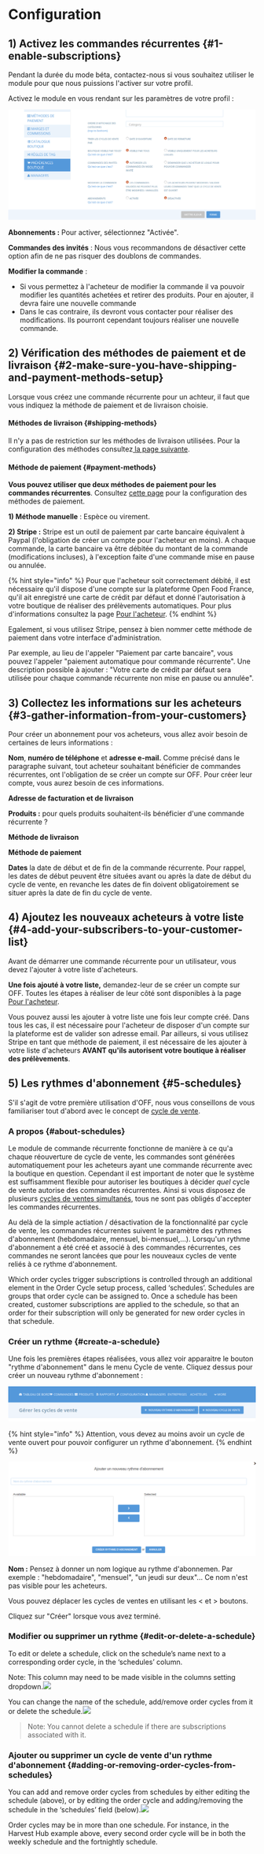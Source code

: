 # Configuration

## 1\) Activez les commandes récurrentes {#1-enable-subscriptions}

Pendant la durée du mode béta, contactez-nous si vous souhaitez utiliser le module pour que nous puissions l'activer sur votre profil.

Activez le module en vous rendant sur les paramètres de votre profil :

![](../../.gitbook/assets/image%20%2878%29.png)

**Abonnements :** Pour activer, sélectionnez "Activée".

**Commandes des invités** : Nous vous recommandons de désactiver cette option afin de ne pas risquer des doublons de commandes.

**Modifier la commande** : 

* Si vous permettez à l'acheteur de modifier la commande il va pouvoir modifier les quantités achetées et retirer des produits. Pour en ajouter, il devra faire une nouvelle commande
* Dans le cas contraire, ils devront vous contacter pour réaliser des modifications. Ils pourront cependant toujours réaliser une nouvelle commande.

## 2\) Vérification des méthodes de paiement et de livraison {#2-make-sure-you-have-shipping-and-payment-methods-setup}

Lorsque vous créez une commande récurrente pour un achteur, il faut que vous indiquez la méthode de paiement et de livraison choisie.

#### **Méthodes de livraison** {#shipping-methods}

Il n'y a pas de restriction sur les méthodes de livraison utilisées. Pour la configuration des méthodes consultez[ la page suivante](../mise-en-place-dune-boutique/types-de-livraisons.md). 

#### **Méthode de paiement** {#payment-methods}

**Vous pouvez utiliser que deux méthodes de paiement pour les commandes récurrentes**. Consultez [cette page](configuration.md#payment-methods) pour la configuration des méthodes de paiement.

**1\) Méthode manuelle** : Espèce ou virement.

**2\) Stripe :** Stripe est un outil de paiement par carte bancaire équivalent à Paypal \(l'obligation de créer un compte pour l'acheteur en moins\). A chaque commande, la carte bancaire va être débitée du montant de la commande \(modifications incluses\), à l'exception faite d'une commande mise en pause ou annulée.

{% hint style="info" %}
Pour que l'acheteur soit correctement débité, il est nécessaire qu'il dispose d'une compte sur la plateforme Open Food France, qu'il ait enregistré une carte de crédit par défaut et donné l'autorisation à votre boutique de réaliser des prélèvements automatiques. Pour plus d'informations consultez la page [Pour l'acheteur](pour-lacheteur.md).
{% endhint %}

Egalement, si vous utilisez Stripe, pensez à bien nommer cette méthode de paiement dans votre interface d'administration.

Par exemple, au lieu de l'appeler "Paiement par carte bancaire", vous pouvez l'appeler "paiement automatique pour commande récurrente". Une description possible à ajouter : "Votre carte de crédit par défaut sera utilisée pour chaque commande récurrente non mise en pause ou annulée".

## 3\) Collectez les informations sur les acheteurs {#3-gather-information-from-your-customers}

Pour créer un abonnement pour vos acheteurs, vous allez avoir besoin de certaines de leurs informations :

**Nom**, **numéro de téléphone** et **adresse e-mail.** Comme précisé dans le paragraphe suivant, tout acheteur souhaitant bénéficier de commandes récurrentes, ont l'obligation de se créer un compte sur OFF. Pour créer leur compte, vous aurez besoin de ces informations.

**Adresse de facturation et de livraison**

**Produits :** pour quels produits souhaitent-ils bénéficier d'une commande récurrente ?

**Méthode de livraison** 

**Méthode de paiement** 

**Dates** la date de début et de fin de la commande récurrente. Pour rappel, les dates de début peuvent être situées avant ou après la date de début du cycle de vente, en revanche les dates de fin doivent obligatoirement se situer après la date de fin du cycle de vente.

## 4\) Ajoutez les nouveaux acheteurs à votre liste {#4-add-your-subscribers-to-your-customer-list}

Avant de démarrer une commande récurrente pour un utilisateur, vous devez l'ajouter à votre liste d'acheteurs. 

**Une fois ajouté à votre liste,** demandez-leur de se créer un compte sur OFF. Toutes les étapes à réaliser de leur côté sont disponibles à la page [Pour l'acheteur](pour-lacheteur.md).

Vous pouvez aussi les ajouter à votre liste une fois leur compte créé. Dans tous les cas, il est nécessaire pour l'acheteur de disposer d'un compte sur la plateforme est de valider son adresse email. Par ailleurs, si vous utilisez Stripe en tant que méthode de paiement, il est nécessaire de les ajouter à votre liste d'acheteurs **AVANT qu'ils autorisent votre boutique à réaliser des prélèvements**.

## 5\) Les rythmes d'abonnement {#5-schedules}

S'il s'agit de votre première utilisation d'OFF, nous vous conseillons de vous familiariser tout d'abord avec le concept de [cycle de vente](../mise-en-place-dune-boutique/cycle-de-vente-pour-les-hub.md).

### A propos {#about-schedules}

Le module de commande récurrente fonctionne de manière à ce qu'a chaque réouverture de cycle de vente, les commandes sont générées automatiquement pour les acheteurs ayant une commande récurrente avec la boutique en question. Cependant il est important de noter que le système est suffisamment flexible pour autoriser les boutiques à décider _quel_ cycle de vente autorise des commandes récurrentes. Ainsi si vous disposez de plusieurs [cycles de ventes simultanés](../mise-en-place-dune-boutique/opening-more-than-one-order-cycle.md), tous ne sont pas obligés d'accepter les commandes récurrentes.

Au delà de la simple actiation / désactivation de la fonctionnalité par cycle de vente, les commandes récurrentes suivent le paramètre des rythmes d'abonnement \(hebdomadaire, mensuel, bi-mensuel,...\). Lorsqu'un rythme d'abonnement a été créé et associé à des commandes récurrentes, ces commandes ne seront lancées que pour les nouveaux cycles de vente reliés à ce rythme d'abonnement.

Which order cycles trigger subscriptions is controlled through an additional element in the Order Cycle setup process, called ‘schedules’. Schedules are groups that order cycle can be assigned to. Once a schedule has been created, customer subscriptions are applied to the schedule, so that an order for their subscription will only be generated for new order cycles in that schedule.

### Créer un rythme {#create-a-schedule}

Une fois les premières étapes réalisées, vous allez voir apparaitre le bouton "rythme d'abonnement" dans le menu Cycle de vente. Cliquez dessus pour créer un nouveau rythme d'abonnement :

![](../../.gitbook/assets/image%20%2819%29.png)

{% hint style="info" %}
Attention, vous devez au moins avoir un cycle de vente ouvert pour pouvoir configurer un rythme d'abonnement.
{% endhint %}

![](../../.gitbook/assets/image%20%2849%29.png)

**Nom :** Pensez à donner un nom logique au rythme d'abonnemen. Par exemple : "hebdomadaire", "mensuel", "un jeudi sur deux"... Ce nom n'est pas visible pour les acheteurs.

Vous pouvez déplacer les cycles de ventes en utilisant les &lt; et &gt; boutons.

Cliquez sur "Créer" lorsque vous avez terminé.

### Modifier ou supprimer un rythme {#edit-or-delete-a-schedule}

To edit or delete a schedule, click on the schedule’s name next to a corresponding order cycle, in the ‘schedules’ column.

Note: This column may need to be made visible in the columns setting dropdown.![](https://blobscdn.gitbook.com/v0/b/gitbook-28427.appspot.com/o/assets%2F-L9rgk4wEweX_zxXIzmW%2F-L9rgoFPNHO-1OtFNdJD%2F-L9rgw9h4IRkrIIfpU8i%2FShow%20Schedules?generation=1523500442468990&alt=media)

You can change the name of the schedule, add/remove order cycles from it or delete the schedule.![](https://blobscdn.gitbook.com/v0/b/gitbook-28427.appspot.com/o/assets%2F-L9rgk4wEweX_zxXIzmW%2F-L9rgoFPNHO-1OtFNdJD%2F-L9rgw9mfT7_QlTdUE33%2FDelete%20Schedule?generation=1523500442452875&alt=media)

> Note: You cannot delete a schedule if there are subscriptions associated with it.

### Ajouter ou supprimer un cycle de vente d'un rythme d'abonnement {#adding-or-removing-order-cycles-from-schedules}

You can add and remove order cycles from schedules by either editing the schedule \(above\), or by editing the order cycle and adding/removing the schedule in the ‘schedules’ field \(below\).![](https://blobscdn.gitbook.com/v0/b/gitbook-28427.appspot.com/o/assets%2F-L9rgk4wEweX_zxXIzmW%2F-L9rgoFPNHO-1OtFNdJD%2F-L9rgw9tiISA0a818ILu%2FOC%20Schedule?generation=1523500443109929&alt=media)

Order cycles may be in more than one schedule. For instance, in the Harvest Hub example above, every second order cycle will be in both the weekly schedule and the fortnightly schedule.


